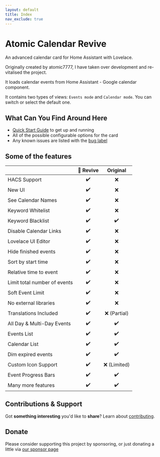 ```yaml
---
layout: default
title: Index
nav_exclude: true
---
```


# Atomic Calendar Revive

An advanced calendar card for Home Assistant with Lovelace.

Originally created by atomic7777, I have taken over development and re-vitalised the project.

It loads calendar events from Home Assistant - Google calendar component.

It contains two types of views: `Events mode` and `Calendar mode`. You can switch or select the default one.

## What Can You Find Around Here

- [Quick Start Guide](https://marksie1988.github.io/atomic-calendar-revive/quickstart.html) to get up and running
- All of the possible configurable options for the card
- Any known issues are listed with the [bug label](https://github.com/marksie1988/PyArr/issues?q=is%3Aissue+is%3Aopen+label%3Abug)

## Some of the features

|                  |   🔰 Revive |  Original |
| -----------------| :---------: | :---------: |
| HACS Support | ✔️ | ❌ |
| New UI | ✔️ | ❌ |
| See Calendar Names | ✔️ | ❌ |
| Keyword Whitelist      | ✔️ | ❌|
| Keyword Blacklist | ✔️ | ✔️ |
| Disable Calendar Links | ✔️ | ❌ |
| Lovelace UI Editor | ✔️ | ❌ |
| Hide finished events | ✔️ | ❌ |
| Sort by start time | ✔️ | ❌ |
| Relative time to event | ✔️ | ❌ |
| Limit total number of events | ✔️ | ❌ |
| Soft Event Limit | ✔️ | ❌ |
| No external libraries | ✔️ | ❌ |
| Translations Included | ✔️ | ❌ (Partial) |
| All Day & Multi-Day Events | ✔️ | ✔️ |
| Events List | ✔️ | ✔️ |
| Calendar List | ✔️ | ✔️ |
| Dim expired events | ✔️ | ✔️ |
| Custom Icon Support | ✔️ | ❌ (Limited) |
| Event Progress Bars | ✔️ | ✔️ |
| Many more features | ✔️ | ✔️ |

## Contributions & Support

Got **something interesting** you'd like to **share**? Learn about [contributing](https://github.com/marksie1988/.github/blob/main/.github/CONTRIBUTING.md).

## Donate

Please consider supporting this project by sponsoring, or just donating a little via [our sponsor page](https://github.com/sponsors/marksie1988)
